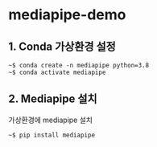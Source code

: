 # mediapipe-demo

## 1. Conda 가상환경 설정

```
~$ conda create -n mediapipe python=3.8 
~$ conda activate mediapipe
```

## 2. Mediapipe 설치

가상환경에 mediapipe 설치

```
~$ pip install mediapipe
```